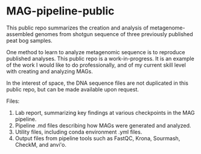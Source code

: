 # MAG-pipeline-public

This public repo summarizes the creation and analysis of metagenome-assembled genomes from shotgun sequence of three previously published peat bog samples. 

One method to learn to analyze metagenomic sequence is to reproduce published analyses. This public repo is a work-in-progress. It is an example of the work I would like to do professionally, and of my current skill level with creating and analyzing MAGs. 

In the interest of space, the DNA sequence files are not duplicated in this public repo, but can be made available upon request.

Files:
1) Lab report, summarizing key findings at various checkpoints in the MAG pipeline.
2) Pipeline .md files describing how MAGs were generated and analyzed. 
3) Utility files, including conda environment .yml files.  
4) Output files from pipeline tools such as FastQC, Krona, Sourmash, CheckM, and anvi'o.  
